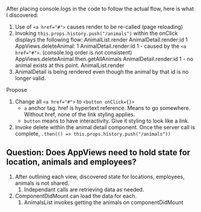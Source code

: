 After placing console.logs in the code to follow the actual flow, here is what I discovered:

1. Use of `<a href="#">` causes render to be re-called (page reloading)
2. Invoking `this.props.history.push("/animals")` within the onClick displays the following flow:
    AnimalList.render
    AnimalDetail.render:id 1
    AppViews.deleteAnimal: 1
    AnimalDetail.render:id 1 - caused by the `<a href="#">`. (console.log order is not consistent)
    AppViews.deleteAnimal.then.getAllAnimals
    AnimalDetail.render:id 1 - no animal exists at this point. 
    AnimalList.render
3. AnimalDetail is being rendered even though the animal by that id is no longer valid.

Propose
1. Change all `<a href="#">` to `<button onClick={}>`
    * `a` anchor tag. href is hypertext reference. Means to go somewhere. Without href, none of the link styling applies. 
    * `button` means to have interactivity. Give it styling to look like a link.
1. Invoke delete within the animal detail component. Once the server call is complete, `.then(() => this.props.history.push("/animals"))`

## Question: Does AppViews need to hold state for location, animals and employees?
1. After outlining each view, discovered state for locations, employees, animals is not shared.
    1. Independant calls are retrieving data as needed.
1. ComponentDidMount can load the data for each.
    1. AnimalsList invokes getting the animals on componentDidMount

